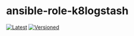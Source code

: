 # ansible-role-k8logstash

[![Latest](https://github.com/noveris-inf/ansible-role-k8logstash/workflows/Latest/badge.svg)](https://github.com/noveris-inf/ansible-role-k8logstash/actions?query=workflow%3ALatest) [![Versioned](https://github.com/noveris-inf/ansible-role-k8logstash/workflows/Versioned/badge.svg)](https://github.com/noveris-inf/ansible-role-k8logstash/actions?query=workflow%3AVersioned)
